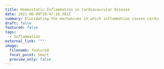```yaml
---
title: Homeostatic Inflammation in Cardiovascular Disease
date: 2021-06-09T10:47:18.381Z
summary: Elucidating the mechanisms in which inflammation causes cardiovascular disease.
draft: false
featured: false
tags:
  - Inflammation
external_link: '""'
image:
  filename: featured
  focal_point: Smart
  preview_only: false
---
```

